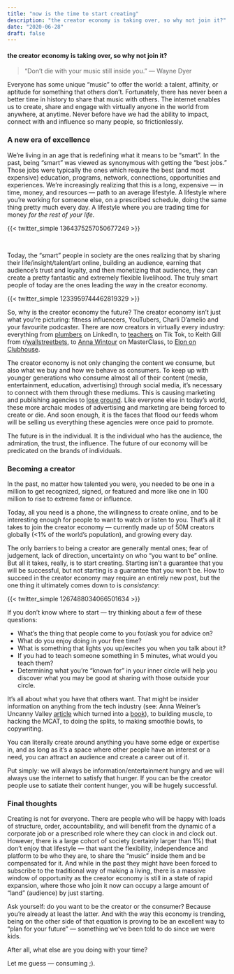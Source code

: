 ```yaml
---
title: "now is the time to start creating"
description: "the creator economy is taking over, so why not join it?"
date: "2020-06-28"
draft: false
---
```

#### the creator economy is taking over, so why not join it?

>“Don’t die with your music still inside you.” — Wayne Dyer</br>

Everyone has some unique “music” to offer the world: a talent, affinity, or aptitude for something that others don’t. Fortunately, there has never been a better time in history to share that music with others. The internet enables us to create, share and engage with virtually anyone in the world from anywhere, at anytime. Never before have we had the ability to impact, connect with and influence so many people, so frictionlessly.

### A new era of excellence
We’re living in an age that is redefining what it means to be “smart”. In the past, being “smart” was viewed as synonymous with getting the “best jobs.” Those jobs were typically the ones which require the best (and most expensive) education, programs, network, connections, opportunities and experiences. We’re increasingly realizing that this is a long, expensive — in time, money, and resources — path to an average lifestyle. A lifestyle where you’re working for someone else, on a prescribed schedule, doing the same thing pretty much every day. A lifestyle where you are trading time for money _for the rest of your life._

{{< twitter_simple 1364375257050677249 >}}

</br>

Today, the “smart” people in society are the ones realizing that by sharing their life/insight/talent/art online, building an audience, earning that audience’s trust and loyalty, and then monetizing that audience, they can create a pretty fantastic and extremely flexible livelihood. The truly smart people of today are the ones leading the way in the creator economy.

{{< twitter_simple 1233959744462819329 >}}

So, why is the creator economy the future?
The creator economy isn’t just what you’re picturing: fitness influencers, YouTubers, Charli D’amelio and your favourite podcaster. There are now creators in virtually every industry: everything from [plumbers](https://www.cnn.com/2020/03/06/tech/linkedin-influencers/index.html) on LinkedIn, to [teachers](https://www.tiktok.com/@kenziiewenz?) on Tik Tok, to Keith Gill from r/[wallstreetbets](https://www.reddit.com/r/wallstreetbets/), to [Anna Wintour](https://www.masterclass.com/classes/anna-wintour-teaches-creativity-and-leadership) on MasterClass, to [Elon on Clubhouse](https://www.usatoday.com/story/entertainment/celebrities/2021/02/22/clubhouse-app-explainer-celebrities-how-to-get-unfiltered-access/6780989002/).

The creator economy is not only changing the content we consume, but also what we buy and how we behave as consumers. To keep up with younger generations who consume almost all of their content (media, entertainment, education, advertising) through social media, it’s necessary to connect with them through these mediums. This is causing  marketing and publishing agencies to [lose ground](https://www.heardpods.com/create-or-go-extinct/). Like everyone else in today’s world, these more archaic modes of advertising and marketing are being forced to create or die. And soon enough, it is the faces that flood our feeds whom will be selling us everything these agencies were once paid to promote.

The future is in the individual. It is the individual who has the audience, the admiration, the trust, the influence. The future of our economy will be predicated on the brands of individuals.

### Becoming a creator
In the past, no matter how talented you were, you needed to be one in a million to get recognized, signed, or featured and more like one in 100 million to rise to extreme fame or influence.

Today, all you need is a phone, the willingness to create online, and to be interesting enough for people to want to watch or listen to you. That’s all it takes to join the creator economy — currently made up of 50M creators globally (<1% of the world’s population), and growing every day.

The only barriers to being a creator are generally mental ones; fear of judgement, lack of direction, uncertainty on who “you want to be” online. But all it takes, really, is to start creating. Starting isn’t a guarantee that you will be successful, but not starting is a guarantee that you won’t be. How to succeed in the creator economy may require an entirely new post, but the one thing it ultimately comes down to is _consistency_:

{{< twitter_simple 1267488034066501634 >}}

If you don’t know where to start — try thinking about a few of these questions:

- What’s the thing that people come to you for/ask you for advice on?
- What do you enjoy doing in your free time?
- What is something that lights you up/excites you when you talk about it?
- If you had to teach someone something in 5 minutes, what would you teach them?
- Determining what you’re “known for” in your inner circle will help you discover what you may be good at sharing with those outside your circle.

It’s all about what you have that others want. That might be insider information on anything from the tech industry (see: Anna Weiner’s Uncanny Valley [article](https://nplusonemag.com/issue-25/on-the-fringe/uncanny-valley/) which turned into a [book](https://www.amazon.ca/Uncanny-Valley-Memoir-Anna-Wiener/dp/0374278016)), to building muscle, to hacking the MCAT, to doing the splits, to making smoothie bowls, to copywriting.

You can literally create around anything you have some edge or expertise in, and as long as it’s a space where other people have an interest or a need, you can attract an audience and create a career out of it.

Put simply: we will always be information/entertainment hungry and we will always use the internet to satisfy that hunger. If you can be the creator people use to satiate their content hunger, you will be hugely successful.


### Final thoughts
Creating is not for everyone. There are people who will be happy with loads of structure, order, accountability, and will benefit from the dynamic of a corporate job or a prescribed role where they can clock in and clock out. However, there is a large cohort of society (certainly larger than 1%) that don’t enjoy that lifestyle — that want the flexibility, independence and platform to be who they are, to share the “music” inside them and be compensated for it. And while in the past they might have been forced to subscribe to the traditional way of making a living, there is a massive window of opportunity as the creator economy is still in a state of rapid expansion, where those who join it now can occupy a large amount of “land” (audience) by just starting.

Ask yourself: do you want to be the creator or the consumer? Because you’re already at least the latter. And with the way this economy is trending, being on the other side of that equation is proving to be an excellent way to “plan for your future” — something we’ve been told to do since we were kids.

After all, what else are you doing with your time?

Let me guess — consuming ;).